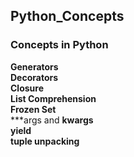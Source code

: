 ## Python_Concepts
### Concepts in Python

**Generators**
</br>
**Decorators**
</br>
**Closure**
</br>
**List Comprehension**
</br>
**Frozen Set**
</br>
***args and **kwargs**
</br>
**yield**
</br>
**tuple unpacking**
</br>

 
